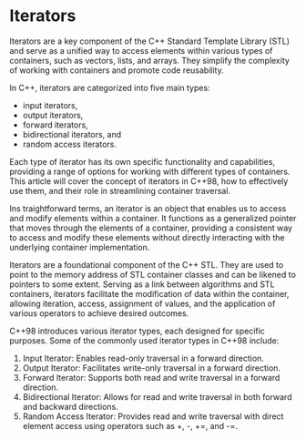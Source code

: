 # Iterators 
Iterators are a key component of the C++ Standard Template Library (STL) and serve as a unified way to access elements within various types of containers, such as vectors, lists, and arrays. They simplify the complexity of working with containers and promote code reusability.

In C++, iterators are categorized into five main types:
- input iterators,
- output iterators,
- forward iterators,
- bidirectional iterators, and
- random access iterators.

Each type of iterator has its own specific functionality and capabilities, providing a range of options for working with different types of containers. This article will cover the concept of iterators in C++98, how to effectively use them, and their role in streamlining container traversal.

Ins traightforward terms, an iterator is an object that enables us to access and modify elements within a container. It functions as a generalized pointer that moves through the elements of a container, providing a consistent way to access and modify these elements without directly interacting with the underlying container implementation.

Iterators are a foundational component of the C++ STL. They are used to point to the memory address of STL container classes and can be likened to pointers to some extent. Serving as a link between algorithms and STL containers, iterators facilitate the modification of data within the container, allowing iteration, access, assignment of values, and the application of various operators to achieve desired outcomes.

C++98 introduces various iterator types, each designed for specific purposes. Some of the commonly used iterator types in C++98 include:

1. Input Iterator: Enables read-only traversal in a forward direction.
2. Output Iterator: Facilitates write-only traversal in a forward direction.
3. Forward Iterator: Supports both read and write traversal in a forward direction.
4. Bidirectional Iterator: Allows for read and write traversal in both forward and backward directions.
5. Random Access Iterator: Provides read and write traversal with direct element access using operators such as +, -, +=, and -=.

